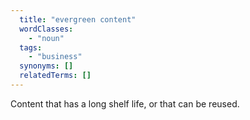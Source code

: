 ```yaml
---
  title: "evergreen content"
  wordClasses:
    - "noun"
  tags:
    - "business"
  synonyms: []
  relatedTerms: []
---
```

Content that has a long shelf life, or that can be reused.

